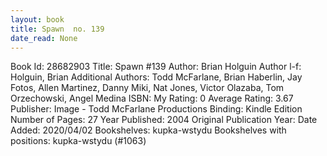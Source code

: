 ```yaml
---
layout: book
title: Spawn  no. 139
date_read: None
---
```


Book Id: 28682903
Title: Spawn #139
Author: Brian Holguin
Author l-f: Holguin, Brian
Additional Authors: Todd McFarlane, Brian Haberlin, Jay Fotos, Allen Martinez, Danny Miki, Nat Jones, Victor Olazaba, Tom Orzechowski, Angel  Medina
ISBN: 
My Rating: 0
Average Rating: 3.67
Publisher: Image - Todd McFarlane Productions
Binding: Kindle Edition
Number of Pages: 27
Year Published: 2004
Original Publication Year: 
Date Added: 2020/04/02
Bookshelves: kupka-wstydu
Bookshelves with positions: kupka-wstydu (#1063)

